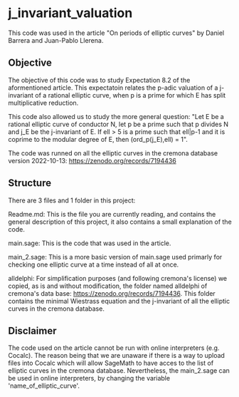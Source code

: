 # j_invariant_valuation
This code was used in the article "On periods of elliptic curves" by Daniel Barrera and Juan-Pablo Llerena.
## Objective
The objective of this code was to study Expectation 8.2 of the aformentioned article. This expectatoin relates the p-adic valuation of a j-invariant of a rational elliptic curve, when p is a prime for which E has split multiplicative reduction.

This code also allowed us to study the more general question: "Let E be a rational elliptic curve of conductor N, let p be a prime such that p divides N and j_E be the j-invariant of E. If ell > 5 is a prime such that ell|p-1 and it is coprime to the modular degree of E, then (ord_p(j_E),ell) = 1".

The code was runned on all the elliptic curves in the cremona database version 2022-10-13: https://zenodo.org/records/7194436

## Structure

There are 3 files and 1 folder in this project:

Readme.md: This is the file you are currently reading, and contains the general description of this project, it also contains a small explanation of the code.

main.sage: This is the code that was used in the article.

main_2.sage: This is a more basic version of main.sage used primarly for checking one elliptic curve at a time instead of all at once.

alldelphi: For simplification purposes (and following cremona's license) we copied, as is and without modification, the folder named alldelphi of cremona's data base: https://zenodo.org/records/7194436. This folder contains the minimal Wiestrass equation and the j-invariant of all the elliptic curves in the cremona database.

## Disclaimer

The code used on the article cannot be run with online interpreters (e.g. Cocalc). The reason being that we are unaware if there is a way to upload files into Cocalc which will allow SageMath to have acces to the list of elliptic curves in the cremona database. Nevertheless, the main_2.sage can be used in online interpreters, by changing the variable 'name_of_elliptic_curve'.
